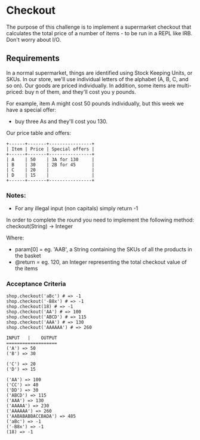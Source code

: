# Checkout

The purpose of this challenge is to implement a supermarket checkout that calculates the total price of a number of items - to be run in a REPL like IRB. Don't worry about I/O.

## Requirements
In a normal supermarket, things are identified using Stock Keeping Units, or SKUs. In our store, we'll use individual letters of the alphabet (A, B, C, and so on). Our goods are priced individually. In addition, some items are multi-priced: buy n of them, and they'll cost you y pounds.

For example, item A might cost 50 pounds individually, but this week we have a special offer:

+ buy three As and they'll cost you 130.

Our price table and offers:

```
+------+-------+----------------+
| Item | Price | Special offers |
+------+-------+----------------+
| A    | 50    | 3A for 130     |
| B    | 30    | 2B for 45      |
| C    | 20    |                |
| D    | 15    |                |
+------+-------+----------------+
```

### Notes:

+ For any illegal input (non capitals) simply return -1

In order to complete the round you need to implement the following method: checkout(String) -> Integer

Where:

+ param[0] = eg. 'AAB', a String containing the SKUs of all the products in the basket
+ @return = eg. 120, an Integer representing the total checkout value of the items

### Acceptance Criteria
```
shop.checkout('aBc') # => -1
shop.checkout('-B8x') # => -1
shop.checkout(18) # => -1
shop.checkout('AA') # => 100
shop.checkout('ABCD') # => 115
shop.checkout('AAA') # => 130
shop.checkout('AAAAAA') # => 260
```
```
INPUT   |    OUTPUT
===================
('A') => 50
('B') => 30

('C') => 20
('D') => 15

('AA') => 100
('CC') => 40
('DD') => 30
('ABCD') => 115
('AAA') => 130
('AAAAA') => 230
('AAAAAA') => 260
('AABABABBACCBADA') => 485
('aBc') => -1
('-B8x') => -1
(18) => -1
```
